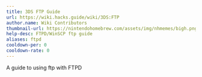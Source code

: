 ```yaml
---
title: 3DS FTP Guide
url: https://wiki.hacks.guide/wiki/3DS:FTP
author.name: Wiki Contributors
thumbnail-url: https://nintendohomebrew.com/assets/img/nhmemes/bigh.png
help-desc: FTPD/WinSCP ftp guide
aliases: ftpd
cooldown-per: 0
cooldown-rate: 0
---
```


A guide to using ftp with FTPD
